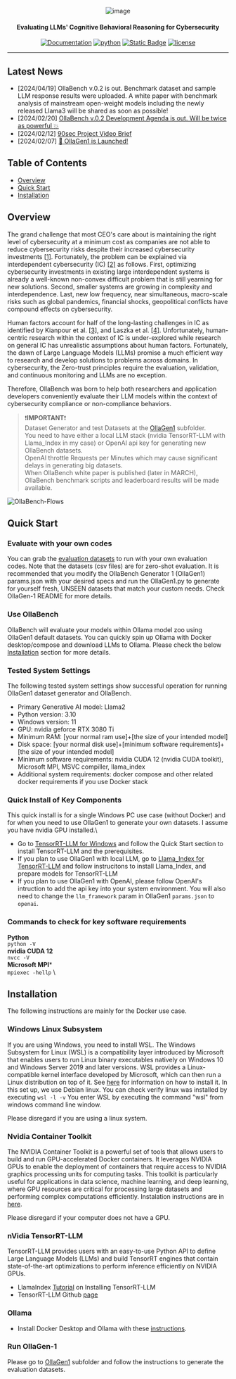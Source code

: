 <div align="center">
  
![image](https://github.com/Cybonto/OllaBench/assets/83996716/ea27ca1c-aad4-4d1e-8e42-73d071a02538)

<h4> Evaluating LLMs' Cognitive Behavioral Reasoning for Cybersecurity</h4>

[![Documentation](https://img.shields.io/badge/docs-latest-brightgreen.svg?style=flat)]()
[![python](https://img.shields.io/badge/python-3.10-green)]()
[![Static Badge](https://img.shields.io/badge/release-0.2-green?style=flat&color=green)]()
[![license](https://img.shields.io/badge/license-Apache%202-blue)](./LICENSE)

---
<div align="left">

## Latest News
* [2024/04/19] OllaBench v.0.2 is out. Benchmark dataset and sample LLM response results were uploaded. A white paper with benchmark analysis of mainstream open-weight models including the newly released Llama3 will be shared as soon as possible!
* [2024/02/20] [OllaBench v.0.2 Development Agenda is out. Will be twice as powerful :boom: ](https://github.com/Cybonto/OllaBench/tree/main/DEV#development-agenda)
* [2024/02/12] [90sec Project Video Brief](https://www.linkedin.com/posts/tamcs_ollabench-advanced-evaluation-of-ai-models-activity-7161816388624404480-OGKS)
* [2024/02/07] [🚀 OllaGen1 is Launched!](https://github.com/Cybonto/OllaBench/tree/main/OllaGen1)

## Table of Contents
- [Overview](#overview)
- [Quick Start](#quick-start)
- [Installation](#installation)

## Overview
The grand challenge that most CEO's care about is maintaining the right level of cybersecurity at a minimum cost as companies are not able to reduce cybersecurity risks despite their increased cybersecurity investments [[1]](https://www.qbusiness.pl/uploads/Raporty/globalrisk2021.pdf). Fortunately, the problem can be explained via interdependent cybersecurity (IC) [[2]](https://www.nber.org/system/files/working_papers/w8871/w8871.pdf) as follows. First, optimizing cybersecurity investments in existing large interdependent systems is already a well-known non-convex difficult problem that is still yearning for new solutions. Second, smaller systems are growing in complexity and interdependence. Last, new low frequency, near simultaneous, macro-scale risks such as global pandemics, financial shocks, geopolitical conflicts have compound effects on cybersecurity.

Human factors account for half of the long-lasting challenges in IC as identified by Kianpour et al. [[3]](https://www.mdpi.com/2071-1050/13/24/13677), and Laszka et al. [[4]](http://real.mtak.hu/21924/1/Buttyan4.pdf). Unfortunately, human-centric research within the context of IC is under-explored while research on general IC has unrealistic assumptions about human factors. Fortunately, the dawn of Large Language Models (LLMs) promise a much efficient way to research and develop solutions to problems across domains. In cybersecurity, the Zero-trust principles require the evaluation, validation, and continuous monitoring and LLMs are no exception.

Therefore, OllaBench was born to help both researchers and application developers conveniently evaluate their LLM models within the context of cybersecurity compliance or non-compliance behaviors.


> :exclamation:**IMPORTANT**:exclamation:\
> Dataset Generator and test Datasets at the [OllaGen1](https://github.com/Cybonto/OllaBench/tree/main/OllaGen-1) subfolder.\
> You need to have either a local LLM stack (nvidia TensorRT-LLM with Llama_Index in my case) or OpenAI api key for generating new OllaBench datasets.\
> OpenAI throttle Requests per Minutes which may cause significant delays in generating big datasets.\
> When OllaBench white paper is published (later in MARCH), OllaBench benchmark scripts and leaderboard results will be made available.

![OllaBench-Flows](https://github.com/Cybonto/OllaBench/assets/83996716/e001451d-9978-4de1-b35c-7eaad3602f22)


## Quick Start
### Evaluate with your own codes
You can grab the [evaluation datasets](https://github.com/Cybonto/OllaBench/tree/main/OllaGen-1) to run with your own evaluation codes. Note that the datasets (csv files) are for zero-shot evaluation. It is recommended that you modify the OllaBench Generator 1 (OllaGen1) params.json with your desired specs and run the OllaGen1.py to generate for yourself fresh, UNSEEN datasets that match your custom needs. Check OllaGen-1 README for more details.
### Use OllaBench
OllaBench will evaluate your models within Ollama model zoo using OllaGen1 default datasets. You can quickly spin up Ollama with Docker desktop/compose and download LLMs to Ollama. Please check the below [Installation](#installation) section for more details.
### Tested System Settings
The following tested system settings show successful operation for running OllaGen1 dataset generator and OllaBench.
- Primary Generative AI model: Llama2
- Python version: 3.10
- Windows version: 11
- GPU: nvidia geforce RTX 3080 Ti
- Minimum RAM: [your normal ram use]+[the size of your intended model]
- Disk space: [your normal disk use]+[minimum software requirements]+[the size of your intended model]
- Minimum software requirements: nvidia CUDA 12 (nvidia CUDA toolkit), Microsoft MPI, MSVC compiller, llama_index
- Additional system requirements: docker compose and other related docker requirements if you use Docker stack
### Quick Install of Key Components
This quick install is for a single Windows PC use case (without Docker) and for when you need to use OllaGen1 to generate your own datasets. I assume you have nvidia GPU installed.\
- Go to [TensorRT-LLM for Windows](https://github.com/NVIDIA/TensorRT-LLM/blob/main/windows/README.md) and follow the Quick Start section to install TensorRT-LLM and the prerequisites.
- If you plan to use OllaGen1 with local LLM, go to [Llama_Index for TensorRT-LLM](https://docs.llamaindex.ai/en/stable/examples/llm/nvidia_tensorrt.html) and follow instrucitons to install Llama_Index, and prepare models for TensorRT-LLM
- If you plan to use OllaGen1 with OpenAI, please follow OpenAI's intruction to add the api key into your system environment. You will also need to change the `llm_framework` param in OllaGen1 `params.json` to `openai`.

### Commands to check for key software requirements
**Python** \
`python -V` \
**nvidia CUDA 12** \
`nvcc -V` \
**Microsoft MPI*** \
`mpiexec -hellp` \

## Installation
The following instructions are mainly for the Docker use case.
### Windows Linux Subsystem
If you are using Windows, you need to install WSL. The Windows Subsystem for Linux (WSL) is a compatibility layer introduced by Microsoft that enables users to run Linux binary executables natively on Windows 10 and Windows Server 2019 and later versions. WSL provides a Linux-compatible kernel interface developed by Microsoft, which can then run a Linux distribution on top of it. See [here](https://learn.microsoft.com/en-us/windows/wsl/install) for information on how to install it. In this set up, we use Debian linux. You can check verify linux was installed by executing
`wsl -l -v`
You enter WSL by executing the command "wsl" from windows command line window.

Please disregard if you are using a linux system.

### Nvidia Container Toolkit
The NVIDIA Container Toolkit is a powerful set of tools that allows users to build and run GPU-accelerated Docker containers. It leverages NVIDIA GPUs to enable the deployment of containers that require access to NVIDIA graphics processing units for computing tasks. This toolkit is particularly useful for applications in data science, machine learning, and deep learning, where GPU resources are critical for processing large datasets and performing complex computations efficiently. Instalation instructions are in [here](https://docs.nvidia.com/datacenter/cloud-native/container-toolkit/latest/install-guide.html).

Please disregard if your computer does not have a GPU.

### nVidia TensorRT-LLM
TensorRT-LLM provides users with an easy-to-use Python API to define Large Language Models (LLMs) and build TensorRT engines that contain state-of-the-art optimizations to perform inference efficiently on NVIDIA GPUs.
- LlamaIndex [Tutorial](https://docs.llamaindex.ai/en/stable/examples/llm/nvidia_tensorrt.html) on Installing TensorRT-LLM
- TensorRT-LLM Github [page](https://github.com/NVIDIA/TensorRT-LLM/blob/main/README.md)

### Ollama
- Install Docker Desktop and Ollama with these [instructions](https://github.com/ollama/ollama).

### Run OllaGen-1
Please go to [OllaGen1](https://github.com/Cybonto/OllaBench/tree/main/OllaGen-1) subfolder and follow the instructions to generate the evaluation datasets.
